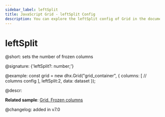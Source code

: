 ```yaml
---
sidebar_label: leftSplit
title: JavaScript Grid - leftSplit Config 
description: You can explore the leftSplit config of Grid in the documentation of the DHTMLX JavaScript UI library. Browse developer guides and API reference, try out code examples and live demos, and download a free 30-day evaluation version of DHTMLX Suite 7.
---
```


# leftSplit

@short: sets the number of frozen columns

@signature: {'leftSplit?: number;'}

@example:
const grid = new dhx.Grid("grid_container", {
	columns: [
		// columns config
	],
	leftSplit:2,
	data: dataset
});

@descr:

**Related sample**: [Grid. Frozen columns](https://snippet.dhtmlx.com/hcgl9nth)

@changelog: added in v7.0

[comment]: # (@related: grid/initialization.md#initialize-grid grid/configuration.md#frozen-columns)
